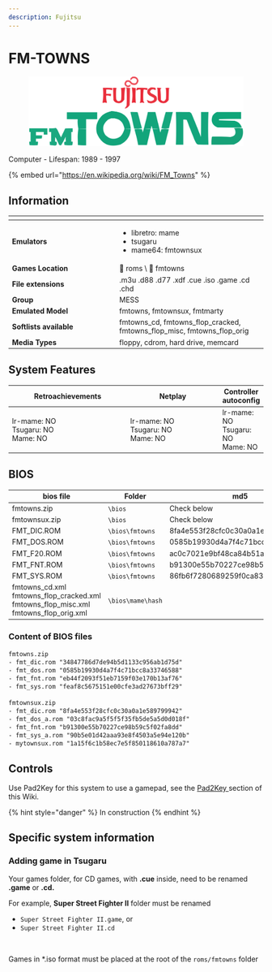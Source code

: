```yaml
---
description: Fujitsu
---
```


# FM-TOWNS

<div align="left">

<figure><img src="https://raw.githubusercontent.com/fabricecaruso/es-theme-carbon/52ff37c9e265587d006945a2ba695b5a962b3a3d/art/logos/fmtowns.svg" alt=""><figcaption></figcaption></figure>

</div>

Computer - Lifespan: 1989 - 1997

{% embed url="https://en.wikipedia.org/wiki/FM_Towns" %}

## Information

<table data-header-hidden><thead><tr><th width="198"></th><th></th><th data-hidden></th></tr></thead><tbody><tr><td><strong>Emulators</strong></td><td><ul><li>libretro: mame</li><li>tsugaru</li><li>mame64: fmtownsux</li></ul></td><td></td></tr><tr><td><strong>Games Location</strong></td><td><span data-gb-custom-inline data-tag="emoji" data-code="1f4c1">📁</span> roms \ <span data-gb-custom-inline data-tag="emoji" data-code="1f4c2">📂</span> fmtowns</td><td></td></tr><tr><td><strong>File extensions</strong></td><td>.m3u .d88 .d77 .xdf .cue .iso .game .cd .chd</td><td></td></tr><tr><td><strong>Group</strong></td><td>MESS</td><td></td></tr><tr><td><strong>Emulated Model</strong></td><td>fmtowns, fmtownsux, fmtmarty</td><td></td></tr><tr><td><strong>Softlists available</strong></td><td>fmtowns_cd, fmtowns_flop_cracked, fmtowns_flop_misc, fmtowns_flop_orig</td><td></td></tr><tr><td><strong>Media Types</strong></td><td>floppy, cdrom, hard drive, memcard</td><td></td></tr></tbody></table>

## System Features

<table><thead><tr><th width="245">Retroachievements</th><th width="200">Netplay</th><th>Controller autoconfig</th></tr></thead><tbody><tr><td>lr-mame: NO<br>Tsugaru: NO<br>Mame: NO</td><td>lr-mame: NO<br>Tsugaru: NO<br>Mame: NO</td><td>lr-mame: NO<br>Tsugaru: NO<br>Mame: NO</td></tr></tbody></table>

## BIOS

<table><thead><tr><th width="248.55555555555554">bios file</th><th width="187">Folder</th><th>md5</th></tr></thead><tbody><tr><td>fmtowns.zip</td><td><code>\bios</code></td><td>Check below</td></tr><tr><td>fmtownsux.zip</td><td><code>\bios</code></td><td>Check below</td></tr><tr><td>FMT_DIC.ROM</td><td><code>\bios\fmtowns</code></td><td>8fa4e553f28cfc0c30a0a1e589799942</td></tr><tr><td>FMT_DOS.ROM</td><td><code>\bios\fmtowns</code></td><td>0585b19930d4a7f4c71bcc8a33746588</td></tr><tr><td>FMT_F20.ROM</td><td><code>\bios\fmtowns</code></td><td>ac0c7021e9bf48ca84b51ab651169a88</td></tr><tr><td>FMT_FNT.ROM</td><td><code>\bios\fmtowns</code></td><td>b91300e55b70227ce98b59c5f02fa8dd</td></tr><tr><td>FMT_SYS.ROM</td><td><code>\bios\fmtowns</code></td><td>86fb6f7280689259f0ca839dd3dd6cde</td></tr><tr><td>fmtowns_cd.xml<br>fmtowns_flop_cracked.xml<br>fmtowns_flop_misc.xml<br>fmtowns_flop_orig.xml</td><td><code>\bios\mame\hash</code></td><td></td></tr></tbody></table>

### Content of BIOS files

```
fmtowns.zip
- fmt_dic.rom "34847786d7de94b5d1133c956ab1d75d"
- fmt_dos.rom "0585b19930d4a7f4c71bcc8a33746588"
- fmt_fnt.rom "eb44f2093f51eb7159f03e170b13af76"
- fmt_sys.rom "feaf8c5675151e00cfe3ad27673bff29"

fmtownsux.zip
- fmt_dic.rom "8fa4e553f28cfc0c30a0a1e589799942"
- fmt_dos_a.rom "03c8fac9a5f5f5f35fb5de5a5d0d018f"
- fmt_fnt.rom "b91300e55b70227ce98b59c5f02fa8dd"
- fmt_sys_a.rom "90b5e01d42aaa93e8f4503a5e94e120b"
- mytownsux.rom "1a15f6c1b58ec7e5f850118610a787a7"
```

## Controls

Use Pad2Key for this system to use a gamepad, see the [Pad2Key ](../../../../controllers/pad2key.md)section of this Wiki.

{% hint style="danger" %}
In construction
{% endhint %}

## Specific system information

### Adding game in Tsugaru

Your games folder, for CD games, with **.cue** inside, need to be renamed **.game** or **.cd.**

For example, **Super Street Fighter II** folder must be renamed

* `Super Street Fighter II.game`, or
* `Super Street Fighter II.cd`

<div align="left">

<figure><img src="https://i.imgur.com/wsunOFc.png" alt=""><figcaption></figcaption></figure>

</div>

Games in \*.iso format must be placed at the root of the `roms/fmtowns` folder
